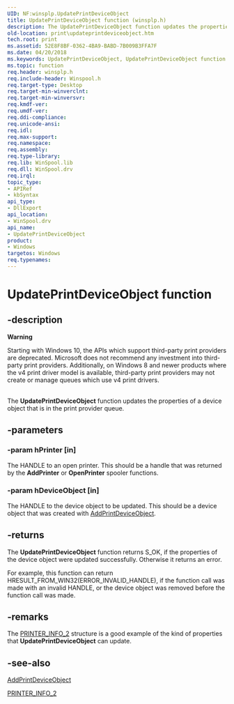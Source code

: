 ```yaml
---
UID: NF:winsplp.UpdatePrintDeviceObject
title: UpdatePrintDeviceObject function (winsplp.h)
description: The UpdatePrintDeviceObject function updates the properties of a device object that is in the print provider queue.
old-location: print\updateprintdeviceobject.htm
tech.root: print
ms.assetid: 52E8F8BF-0362-4BA9-BABD-7B009B3FFA7F
ms.date: 04/20/2018
ms.keywords: UpdatePrintDeviceObject, UpdatePrintDeviceObject function [Print Devices], print.updateprintdeviceobject, winsplp/UpdatePrintDeviceObject
ms.topic: function
req.header: winsplp.h
req.include-header: Winspool.h
req.target-type: Desktop
req.target-min-winverclnt: 
req.target-min-winversvr: 
req.kmdf-ver: 
req.umdf-ver: 
req.ddi-compliance: 
req.unicode-ansi: 
req.idl: 
req.max-support: 
req.namespace: 
req.assembly: 
req.type-library: 
req.lib: WinSpool.lib
req.dll: WinSpool.drv
req.irql: 
topic_type:
- APIRef
- kbSyntax
api_type:
- DllExport
api_location:
- WinSpool.drv
api_name:
- UpdatePrintDeviceObject
product:
- Windows
targetos: Windows
req.typenames: 
---
```


# UpdatePrintDeviceObject function


## -description


<div class="alert"><b>Warning</b>  <p class="note">Starting with Windows 10, the APIs which support third-party print providers are deprecated. Microsoft does not recommend any investment into third-party print providers. Additionally, on Windows 8 and newer products where the v4 print driver model is available, third-party print providers may not create or manage queues which use v4 print drivers.

</div><div> </div>The <b>UpdatePrintDeviceObject</b> function updates the properties of a device object that is in the print provider queue.


## -parameters




### -param hPrinter [in]

The HANDLE to an open printer. This should be a handle that was returned by the <b>AddPrinter</b> or <b>OpenPrinter</b> spooler functions.


### -param hDeviceObject [in]

The HANDLE to the device object to be updated. This should be a device object that was created with <a href="https://msdn.microsoft.com/library/windows/hardware/dn917890">AddPrintDeviceObject</a>.


## -returns



The <b>UpdatePrintDeviceObject</b> function returns S_OK, if the properties of the  device object were updated successfully. Otherwise it returns an error.

For example, this function can return HRESULT_FROM_WIN32(ERROR_INVALID_HANDLE), if the function call was made with an invalid HANDLE, or the device object was removed before the function call was made.




## -remarks



The <a href="https://msdn.microsoft.com/library/windows/desktop/dd162845(v=vs.85).aspx">PRINTER_INFO_2</a>  structure is a good example of the kind of properties that <b>UpdatePrintDeviceObject</b> can update.




## -see-also




<a href="https://msdn.microsoft.com/library/windows/hardware/dn917890">AddPrintDeviceObject</a>



<a href="https://msdn.microsoft.com/library/windows/desktop/dd162845(v=vs.85).aspx">PRINTER_INFO_2</a>
 

 


